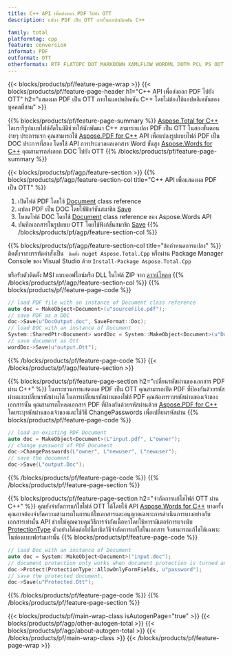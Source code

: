 ```yaml
---
title: C++ API เพื่อส่งออก PDF ไปยัง OTT
description: แปลง PDF เป็น OTT ภายในแอปพลิเคชัน C++

family: total
platformtag: cpp
feature: conversion
informat: PDF
outformat: OTT
otherformats: RTF FLATOPC DOT MARKDOWN XAMLFLOW WORDML DOTM PCL PS ODT DOCM MHTML
---
```

{{< blocks/products/pf/feature-page-wrap >}}
{{< blocks/products/pf/feature-page-header h1="C++ API เพื่อส่งออก PDF ไปยัง OTT" h2="แสดงผล PDF เป็น OTT ภายในแอปพลิเคชัน C++ โดยไม่ต้องใช้แอปพลิเคชันของบุคคลที่สาม" >}}

{{% blocks/products/pf/feature-page-summary %}}
[Aspose.Total for C++](https://products.aspose.com/total/cpp/) ไลบรารีรูปแบบไฟล์อัตโนมัติช่วยให้นักพัฒนา C++ สามารถแปลง PDF เป็น OTT ในสองขั้นตอนง่ายๆ ประการแรก คุณสามารถใช้ [Aspose.PDF for C++](https://products.aspose.com/pdf/cpp/) API เพื่อแปลงรูปแบบไฟล์ PDF เป็น DOC ประการที่สอง โดยใช้ API การประมวลผลเอกสาร Word ขั้นสูง [Aspose.Words for C++](https://products.aspose.com/words/cpp/) คุณสามารถส่งออก DOC ไปยัง OTT 
{{% /blocks/products/pf/feature-page-summary  %}}

{{< blocks/products/pf/agp/feature-section >}}
{{% blocks/products/pf/agp/feature-section-col title="C++ API เพื่อแสดงผล PDF เป็น OTT" %}}
1. เปิดไฟล์ PDF โดยใช้ [Document](https://reference.aspose.com/pdf/cpp/class/aspose.pdf.document) class reference
2. แปลง PDF เป็น DOC โดยใช้ฟังก์ชันสมาชิก [Save](https://reference.aspose.com/pdf/cpp/class/aspose.pdf.document#adb8061c585440fde49c1263e68837f01)
3. โหลดไฟล์ DOC โดยใช้ [Document](https://reference.aspose.com/words/cpp/class/aspose.words.document) class reference ของ Aspose.Words API
4. บันทึกเอกสารในรูปแบบ OTT โดยใช้ฟังก์ชันสมาชิก [Save](https://reference.aspose.com/words/cpp/class/aspose.words.document#save_stream_saveformat)
{{% /blocks/products/pf/agp/feature-section-col %}}

{{% blocks/products/pf/agp/feature-section-col title="ข้อกำหนดการแปลง" %}}
ติดตั้งจากบรรทัดคำสั่งเป็น ``` ติดตั้ง nuget Aspose.Total.Cpp``` หรือผ่าน Package Manager Console ของ Visual Studio ด้วย ```Install-Package Aspose.Total.Cpp```

หรือรับตัวติดตั้ง MSI แบบออฟไลน์หรือ DLL ในไฟล์ ZIP จาก [ดาวน์โหลด](https://releases.aspose.com/total/cpp)
{{% /blocks/products/pf/agp/feature-section-col %}}
{{% blocks/products/pf/feature-page-code %}}

```cpp
// load PDF file with an instance of Document class reference
auto doc = MakeObject<Document>(u"sourceFile.pdf");
// save PDF as a DOC 
doc->Save(u"DocOutput.doc", SaveFormat::Doc); 
// load DOC with an instance of Document
System::SharedPtr<Document> wordDoc = System::MakeObject<Document>(u"DocOutput.doc");
// save document as Ott
wordDoc->Save(u"output.Ott");  
```


{{% /blocks/products/pf/feature-page-code %}}
{{< /blocks/products/pf/agp/feature-section >}}

{{% blocks/products/pf/feature-page-section  h2="เปลี่ยนรหัสผ่านของเอกสาร PDF ผ่าน C++" %}}
ในกระบวนการแสดงผล PDF เป็น OTT คุณสามารถเปิด PDF ที่ป้องกันด้วยรหัสผ่านและเปลี่ยนรหัสผ่านได้ ในการเปลี่ยนรหัสผ่านของไฟล์ PDF คุณต้องทราบรหัสผ่านของเจ้าของเอกสารนั้น คุณสามารถโหลดเอกสาร PDF ที่ป้องกันด้วยรหัสผ่านด้วย [Aspose.PDF for C++](https://products.aspose.com/pdf/cpp/) โดยระบุรหัสผ่านของเจ้าของและใช้วิธี ChangePasswords เพื่อเปลี่ยนรหัสผ่าน
{{% blocks/products/pf/feature-page-code %}}

```cpp
// load an existing PDF Document
auto doc = MakeObject<Document>(L"input.pdf", L"owner");
// change password of PDF Document
doc->ChangePasswords(L"owner", L"newuser", L"newuser");
// save the document
doc->Save(L"output.Doc");
```

{{% /blocks/products/pf/feature-page-code  %}}
{{% /blocks/products/pf/feature-page-section %}}

{{% blocks/products/pf/feature-page-section  h2="จำกัดการแก้ไขไฟล์ OTT ผ่าน C++" %}}
คุณยังจำกัดการแก้ไขไฟล์ OTT ได้โดยใช้ API [Aspose.Words for C++](https://products.aspose.com/words/cpp/) บางครั้ง คุณอาจต้องจำกัดความสามารถในการแก้ไขเอกสารและอนุญาตเฉพาะการดำเนินการบางอย่างกับเอกสารเท่านั้น API ช่วยให้คุณควบคุมวิธีการจำกัดเนื้อหาโดยใช้พารามิเตอร์การแจงนับ [ProtectionType](https://reference.aspose.com/words/cpp/namespace/aspose.words#protectiontype) ตัวอย่างโค้ดต่อไปนี้สาธิตวิธีจำกัดการแก้ไขในเอกสาร จึงสามารถแก้ไขได้เฉพาะในช่องแบบฟอร์มเท่านั้น
{{% blocks/products/pf/feature-page-code %}}

```cpp
// load Doc with an instance of Document
auto doc = System::MakeObject<Document>("input.doc");
// document protection only works when document protection is turned and only editing in form fields is allowed.
doc->Protect(ProtectionType::AllowOnlyFormFields, u"password");
// save the protected document.
doc->Save(u"Protected.Ott");  
```

{{% /blocks/products/pf/feature-page-code  %}}
{{% /blocks/products/pf/feature-page-section %}}

{{< blocks/products/pf/main-wrap-class isAutogenPage="true" >}}
{{< blocks/products/pf/agp/other-autogen-total >}}
{{< blocks/products/pf/agp/about-autogen-total >}} 
{{< /blocks/products/pf/main-wrap-class >}}
{{< /blocks/products/pf/feature-page-wrap >}}